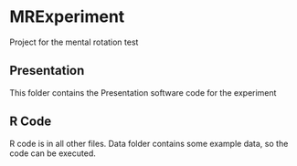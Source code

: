 # MRExperiment
Project for the mental rotation test

## Presentation
This folder contains the Presentation software code for the experiment

## R Code
R code is in all other files. Data folder contains some example data, so the code can be executed.
